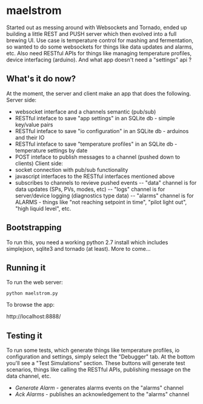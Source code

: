 maelstrom
=========

Started out as messing around with Websockets and Tornado, ended up building a little REST and PUSH server which then evolved into a full brewing UI.  Use case is temperature control for mashing and fermentation, so wanted to do some websockets for things like data updates and alarms, etc.  Also need RESTful APIs for things like managing temperature profiles, device interfacing (arduino).  And what app doesn't need a "settings" api ?

What's it do now?
----------------------------
At the moment, the server and client make an app that does the following.
Server side:
 - websocket interface and a channels semantic (pub/sub)
 - RESTful inteface to save "app settings" in an SQLite db - simple key/value pairs
 - RESTful inteface to save "io configuration" in an SQLite db - arduinos and their IO
 - RESTful inteface to save "temperature profiles" in an SQLite db - temperature settings by date
 - POST inteface to publish messages to a channel (pushed down to clients)
Client side:
 - socket connection with pub/sub functionality
 - javascript interfaces to the RESTful interfaces mentioned above
 - subscribes to channels to revieve pushed events
 -- "data" channel is for data updates (SPs, PVs, modes, etc)
 -- "logs" channel is for server/device logging (diagnostics type data)
 -- "alarms" channel is for ALARMS - things like "not reaching setpoint in time", "pilot light out", "high liquid level", etc.


Bootstrapping
----------------------------
To run this, you need a working python 2.7 install which includes simplejson, sqlite3 and tornado (at least).  More to come...


Running it
----------------------------
To run the web server:

```
python maelstrom.py
```

To browse the app:

http://localhost:8888/

Testing it
----------------------------
To run some tests, which generate things like temperature profiles, io configuration and settings, simply select the "Debugger" tab.  At the bottom you'll see a "Test Simulations" section.  These buttons will generate test scenarios, things like calling the RESTful APIs, publishing message on the data channel, etc.

 - *Generate Alarm* - generates alarms events on the "alarms" channel
 - *Ack Alarms* - publishes an acknowledgement to the "alarms" channel


